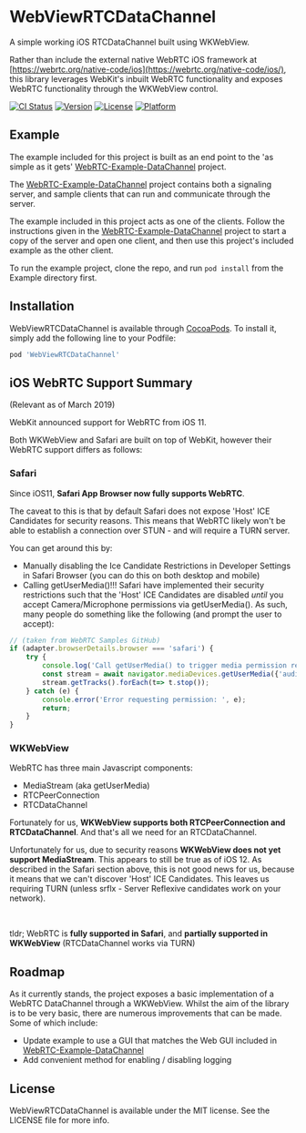 # WebViewRTCDataChannel

A simple working iOS RTCDataChannel built using WKWebView.

Rather than include the external native WebRTC iOS framework at [https://webrtc.org/native-code/ios](https://webrtc.org/native-code/ios/), this library leverages WebKit's inbuilt WebRTC functionality and exposes WebRTC functionality through the WKWebView control.

[![CI Status](https://img.shields.io/travis/zcduthie/WebViewRTCDataChannel.svg?style=flat)](https://travis-ci.org/zcduthie/WebViewRTCDataChannel)
[![Version](https://img.shields.io/cocoapods/v/WebViewRTCDataChannel.svg?style=flat)](https://cocoapods.org/pods/WebViewRTCDataChannel)
[![License](https://img.shields.io/cocoapods/l/WebViewRTCDataChannel.svg?style=flat)](https://cocoapods.org/pods/WebViewRTCDataChannel)
[![Platform](https://img.shields.io/cocoapods/p/WebViewRTCDataChannel.svg?style=flat)](https://cocoapods.org/pods/WebViewRTCDataChannel)

## Example

The example included for this project is built as an end point to the 'as simple as it gets' [WebRTC-Example-DataChannel](https://github.com/zcduthie/WebRTC-Example-RTCDataChannel) project.

The [WebRTC-Example-DataChannel](https://github.com/zcduthie/WebRTC-Example-RTCDataChannel) project contains both a signaling server, and sample clients that can run and communicate through the server.

The example included in this project acts as one of the clients. Follow the instructions given in the [WebRTC-Example-DataChannel](https://github.com/zcduthie/WebRTC-Example-RTCDataChannel) project to start a copy of the server and open one client, and then use this project's included example as the other client.

To run the example project, clone the repo, and run `pod install` from the Example directory first.

## Installation

WebViewRTCDataChannel is available through [CocoaPods](https://cocoapods.org). To install
it, simply add the following line to your Podfile:

```ruby
pod 'WebViewRTCDataChannel'
```

## iOS WebRTC Support Summary
(Relevant as of March 2019)

WebKit announced support for WebRTC from iOS 11.<br>

Both WKWebView and Safari are built on top of WebKit, however their WebRTC support differs as follows:

### **Safari**

Since iOS11, **Safari App Browser now fully supports WebRTC**.

The caveat to this is that by default Safari does not expose 'Host' ICE Candidates for security reasons. This means that WebRTC likely won't be able to establish a connection over STUN - and will require a TURN server.

You can get around this by:
- Manually disabling the Ice Candidate Restrictions in Developer Settings in Safari Browser (you can do this on both desktop and mobile)
- Calling getUserMedia()!!! Safari have implemented their security restrictions such that the 'Host' ICE Candidates are disabled *until* you accept Camera/Microphone permissions via getUserMedia(). As such, many people do something like the following (and prompt the user to accept):
```javascript
// (taken from WebRTC Samples GitHub)
if (adapter.browserDetails.browser === 'safari') {
    try {
        console.log('Call getUserMedia() to trigger media permission request.');
        const stream = await navigator.mediaDevices.getUserMedia({'audio': true, 'video': true});
        stream.getTracks().forEach(t=> t.stop());
    } catch (e) {
        console.error('Error requesting permission: ', e);
        return;
    }
}
```

### **WKWebView**

WebRTC has three main Javascript components:
- MediaStream (aka getUserMedia)
- RTCPeerConnection
- RTCDataChannel

Fortunately for us, **WKWebView supports both RTCPeerConnection and RTCDataChannel**. And that's all we need for an RTCDataChannel.

Unfortunately for us, due to security reasons **WKWebView does not yet support MediaStream**. This appears to still be true as of iOS 12. As described in the Safari section above, this is not good news for us, because it means that we can't discover 'Host' ICE Candidates. This leaves us requiring TURN (unless srflx - Server Reflexive candidates work on your network).

<br>

tldr; WebRTC is **fully supported in Safari**, and **partially supported in WKWebView** (RTCDataChannel works via TURN)

## Roadmap

As it currently stands, the project exposes a basic implementation of a WebRTC DataChannel through a WKWebView. Whilst the aim of the library is to be very basic, there are numerous improvements that can be made. Some of which include:
- Update example to use a GUI that matches the Web GUI included in [WebRTC-Example-DataChannel](https://github.com/zcduthie/WebRTC-Example-RTCDataChannel)
- Add convenient method for enabling / disabling logging

## License

WebViewRTCDataChannel is available under the MIT license. See the LICENSE file for more info.


